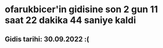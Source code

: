 # ofarukbicer'in gidisine son 2 gun 11 saat 22 dakika 44 saniye kaldi

## Gidis tarihi: 30.09.2022 :(